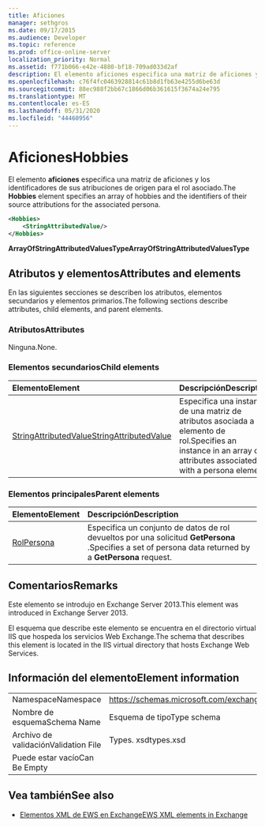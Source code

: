 ```yaml
---
title: Aficiones
manager: sethgros
ms.date: 09/17/2015
ms.audience: Developer
ms.topic: reference
ms.prod: office-online-server
localization_priority: Normal
ms.assetid: f771b066-e42e-4880-bf18-709ad033d2af
description: El elemento aficiones especifica una matriz de aficiones y los identificadores de sus atribuciones de origen para el rol asociado.
ms.openlocfilehash: c76f4fc0463928814c61b8d1fb63e4255d6be63d
ms.sourcegitcommit: 88ec988f2bb67c1866d06b361615f3674a24e795
ms.translationtype: MT
ms.contentlocale: es-ES
ms.lasthandoff: 05/31/2020
ms.locfileid: "44460956"
---
```

# <a name="hobbies"></a><span data-ttu-id="48d8f-103">Aficiones</span><span class="sxs-lookup"><span data-stu-id="48d8f-103">Hobbies</span></span>

<span data-ttu-id="48d8f-104">El elemento **aficiones** especifica una matriz de aficiones y los identificadores de sus atribuciones de origen para el rol asociado.</span><span class="sxs-lookup"><span data-stu-id="48d8f-104">The **Hobbies** element specifies an array of hobbies and the identifiers of their source attributions for the associated persona.</span></span> 
  
```XML
<Hobbies>
    <StringAttributedValue/>
</Hobbies>
```

 <span data-ttu-id="48d8f-105">**ArrayOfStringAttributedValuesType**</span><span class="sxs-lookup"><span data-stu-id="48d8f-105">**ArrayOfStringAttributedValuesType**</span></span>
## <a name="attributes-and-elements"></a><span data-ttu-id="48d8f-106">Atributos y elementos</span><span class="sxs-lookup"><span data-stu-id="48d8f-106">Attributes and elements</span></span>

<span data-ttu-id="48d8f-107">En las siguientes secciones se describen los atributos, elementos secundarios y elementos primarios.</span><span class="sxs-lookup"><span data-stu-id="48d8f-107">The following sections describe attributes, child elements, and parent elements.</span></span>
  
### <a name="attributes"></a><span data-ttu-id="48d8f-108">Atributos</span><span class="sxs-lookup"><span data-stu-id="48d8f-108">Attributes</span></span>

<span data-ttu-id="48d8f-109">Ninguna.</span><span class="sxs-lookup"><span data-stu-id="48d8f-109">None.</span></span>
  
### <a name="child-elements"></a><span data-ttu-id="48d8f-110">Elementos secundarios</span><span class="sxs-lookup"><span data-stu-id="48d8f-110">Child elements</span></span>

|<span data-ttu-id="48d8f-111">**Elemento**</span><span class="sxs-lookup"><span data-stu-id="48d8f-111">**Element**</span></span>|<span data-ttu-id="48d8f-112">**Descripción**</span><span class="sxs-lookup"><span data-stu-id="48d8f-112">**Description**</span></span>|
|:-----|:-----|
|[<span data-ttu-id="48d8f-113">StringAttributedValue</span><span class="sxs-lookup"><span data-stu-id="48d8f-113">StringAttributedValue</span></span>](stringattributedvalue.md) <br/> |<span data-ttu-id="48d8f-114">Especifica una instancia de una matriz de atributos asociada a un elemento de rol.</span><span class="sxs-lookup"><span data-stu-id="48d8f-114">Specifies an instance in an array of attributes associated with a persona element.</span></span>  <br/> |
   
### <a name="parent-elements"></a><span data-ttu-id="48d8f-115">Elementos principales</span><span class="sxs-lookup"><span data-stu-id="48d8f-115">Parent elements</span></span>

|<span data-ttu-id="48d8f-116">**Elemento**</span><span class="sxs-lookup"><span data-stu-id="48d8f-116">**Element**</span></span>|<span data-ttu-id="48d8f-117">**Descripción**</span><span class="sxs-lookup"><span data-stu-id="48d8f-117">**Description**</span></span>|
|:-----|:-----|
|[<span data-ttu-id="48d8f-118">Rol</span><span class="sxs-lookup"><span data-stu-id="48d8f-118">Persona</span></span>](persona.md) <br/> |<span data-ttu-id="48d8f-119">Especifica un conjunto de datos de rol devueltos por una solicitud **GetPersona** .</span><span class="sxs-lookup"><span data-stu-id="48d8f-119">Specifies a set of persona data returned by a **GetPersona** request.</span></span>  <br/> |
   
## <a name="remarks"></a><span data-ttu-id="48d8f-120">Comentarios</span><span class="sxs-lookup"><span data-stu-id="48d8f-120">Remarks</span></span>

<span data-ttu-id="48d8f-121">Este elemento se introdujo en Exchange Server 2013.</span><span class="sxs-lookup"><span data-stu-id="48d8f-121">This element was introduced in Exchange Server 2013.</span></span>
  
<span data-ttu-id="48d8f-122">El esquema que describe este elemento se encuentra en el directorio virtual IIS que hospeda los servicios Web Exchange.</span><span class="sxs-lookup"><span data-stu-id="48d8f-122">The schema that describes this element is located in the IIS virtual directory that hosts Exchange Web Services.</span></span>
  
## <a name="element-information"></a><span data-ttu-id="48d8f-123">Información del elemento</span><span class="sxs-lookup"><span data-stu-id="48d8f-123">Element information</span></span>

|||
|:-----|:-----|
|<span data-ttu-id="48d8f-124">Namespace</span><span class="sxs-lookup"><span data-stu-id="48d8f-124">Namespace</span></span>  <br/> |https://schemas.microsoft.com/exchange/services/2006/types  <br/> |
|<span data-ttu-id="48d8f-125">Nombre de esquema</span><span class="sxs-lookup"><span data-stu-id="48d8f-125">Schema Name</span></span>  <br/> |<span data-ttu-id="48d8f-126">Esquema de tipo</span><span class="sxs-lookup"><span data-stu-id="48d8f-126">Type schema</span></span>  <br/> |
|<span data-ttu-id="48d8f-127">Archivo de validación</span><span class="sxs-lookup"><span data-stu-id="48d8f-127">Validation File</span></span>  <br/> |<span data-ttu-id="48d8f-128">Types. xsd</span><span class="sxs-lookup"><span data-stu-id="48d8f-128">types.xsd</span></span>  <br/> |
|<span data-ttu-id="48d8f-129">Puede estar vacío</span><span class="sxs-lookup"><span data-stu-id="48d8f-129">Can Be Empty</span></span>  <br/> ||
   
## <a name="see-also"></a><span data-ttu-id="48d8f-130">Vea también</span><span class="sxs-lookup"><span data-stu-id="48d8f-130">See also</span></span>



- [<span data-ttu-id="48d8f-131">Elementos XML de EWS en Exchange</span><span class="sxs-lookup"><span data-stu-id="48d8f-131">EWS XML elements in Exchange</span></span>](ews-xml-elements-in-exchange.md)

